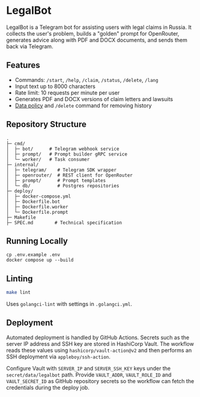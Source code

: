 # LegalBot

LegalBot is a Telegram bot for assisting users with legal claims in Russia. It collects the user's problem, builds a "golden" prompt for OpenRouter, generates advice along with PDF and DOCX documents, and sends them back via Telegram.

## Features
- Commands: `/start`, `/help`, `/claim`, `/status`, `/delete`, `/lang`
- Input text up to 8000 characters
- Rate limit: 10 requests per minute per user
- Generates PDF and DOCX versions of claim letters and lawsuits
- [Data policy](DATA_POLICY.md) and `/delete` command for removing history

## Repository Structure
```
.
├─ cmd/
│  ├─ bot/      # Telegram webhook service
│  ├─ prompt/   # Prompt builder gRPC service
│  └─ worker/   # Task consumer
├─ internal/
│  ├─ telegram/    # Telegram SDK wrapper
│  ├─ openrouter/  # REST client for OpenRouter
│  ├─ prompt/      # Prompt templates
│  └─ db/          # Postgres repositories
├─ deploy/
│  ├─ docker-compose.yml
│  ├─ Dockerfile.bot
│  ├─ Dockerfile.worker
│  └─ Dockerfile.prompt
├─ Makefile
├─ SPEC.md        # Technical specification
```

## Running Locally
```
cp .env.example .env
docker compose up --build
```

## Linting
```bash
make lint
```
Uses `golangci-lint` with settings in `.golangci.yml`.

## Deployment
Automated deployment is handled by GitHub Actions. Secrets such as the server
IP address and SSH key are stored in HashiCorp Vault. The workflow reads these
values using `hashicorp/vault-action@v2` and then performs an SSH deployment via
`appleboy/ssh-action`.

Configure Vault with `SERVER_IP` and `SERVER_SSH_KEY` keys under the
`secret/data/legalbot` path. Provide `VAULT_ADDR`, `VAULT_ROLE_ID` and
`VAULT_SECRET_ID` as GitHub repository secrets so the workflow can fetch the
credentials during the deploy job.
